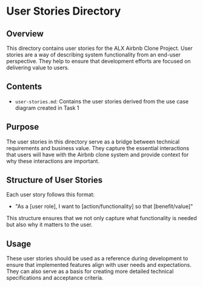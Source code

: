 # User Stories Directory

## Overview
This directory contains user stories for the ALX Airbnb Clone Project. User stories are a way of describing system functionality from an end-user perspective. They help to ensure that development efforts are focused on delivering value to users.

## Contents
- `user-stories.md`: Contains the user stories derived from the use case diagram created in Task 1

## Purpose
The user stories in this directory serve as a bridge between technical requirements and business value. They capture the essential interactions that users will have with the Airbnb clone system and provide context for why these interactions are important.

## Structure of User Stories
Each user story follows this format:
- "As a [user role], I want to [action/functionality] so that [benefit/value]"

This structure ensures that we not only capture what functionality is needed but also why it matters to the user.

## Usage
These user stories should be used as a reference during development to ensure that implemented features align with user needs and expectations. They can also serve as a basis for creating more detailed technical specifications and acceptance criteria.
